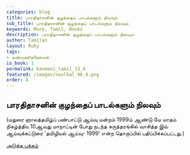 ```yaml
---
categories: blog
title: பாரதிதாசனின் குழந்தைப் பாடல்களும் நிலவும்
sub_title: பாரதிதாசனின் குழந்தைப் பாடல்களும் நிலவும்
keywords: More, Tamil, Books
description: பாரதிதாசனின் குழந்தைப் பாடல்களும் நிலவும்
author: Tamilan
layout: Ruby
tags:
- கண்மணிகணேசன்
is_book: 1
permalink: kanmani_tamil_13_4
featured: /images/noolkal_96_6.png
order: 4
---
```



## பாரதிதாசனின் குழந்தைப் பாடல்களும் நிலவும்

(மதுரை ஞாலத்தமிழ்ப் பண்பாட்டு ஆய்வு மன்றம் 1999ம் ஆண்டு மே மாதம் நிகழ்த்திய 10ஆவது மாநாட்டின் போது நடந்த கருத்தரங்கில் வாசித்த இவ் ஆய்வுக்கட்டுரை ‘தமிழியல் ஆய்வு- 1999’ என்ற தொகுப்பில் பதிப்பிக்கப்பட்டது.)

[அடுத்த பக்கம்](kanmani_tamil_13_5)